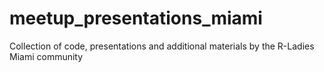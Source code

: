 # meetup_presentations_miami
Collection of code, presentations and additional materials by the R-Ladies Miami community
